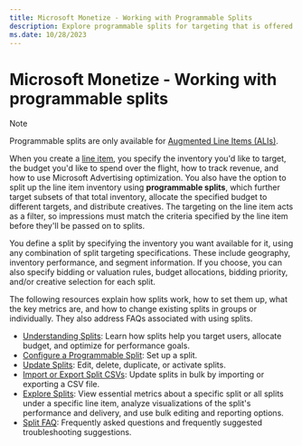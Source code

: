```yaml
---
title: Microsoft Monetize - Working with Programmable Splits
description: Explore programmable splits for targeting that is offered by Augmented Line Items (ALIs), budget, and optimization for precise ad delivery. 
ms.date: 10/28/2023
---
```


# Microsoft Monetize - Working with programmable splits

> [!NOTE]
> Programmable splits are only available for [Augmented Line Items (ALIs)](augmented-line-items-ali.md).

When you create a [line item](create-an-augmented-line-item-ali.md), you specify the inventory you'd like to target, the budget you'd like to spend over the flight, how to track revenue, and how to use Microsoft Advertising optimization. You also have the option to split up the line item inventory using **programmable splits**, which further target subsets of that total inventory, allocate the specified budget to different targets, and distribute creatives. The targeting on the line item acts as a filter, so impressions must match the criteria specified by the line item before they'll be passed on to splits.

You define a split by specifying the inventory you want available for it, using any combination of split targeting specifications. These include geography, inventory performance, and segment information. If you choose, you can also specify bidding or valuation rules, budget allocations, bidding priority, and/or creative selection for each split.

The following resources explain how splits work, how to set them up, what the key metrics are, and how to change existing splits in groups or individually. They also address FAQs associated with using splits.

- [Understanding Splits](understanding-splits.md): Learn how splits help you target users, allocate budget, and optimize for performance goals.
- [Configure a Programmable Split](configure-a-programmable-split.md): Set up a split.
- [Update Splits](update-splits.md): Edit, delete, duplicate, or activate splits.
- [Import or Export Split CSVs](import-or-export-split-csvs.md): Update splits in bulk by importing or exporting a CSV
  file.
- [Explore Splits](explore-splits.md): View essential metrics about a specific split or all splits under a specific line item, analyze visualizations of the split's performance and delivery, and use bulk editing and reporting options.
- [Split FAQ](split-faqs.md): Frequently asked questions and frequently suggested troubleshooting suggestions.
